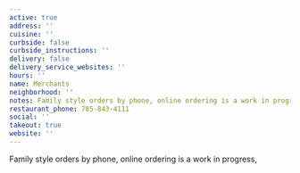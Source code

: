 ```yaml
---
active: true
address: ''
cuisine: ''
curbside: false
curbside_instructions: ''
delivery: false
delivery_service_websites: ''
hours: ''
name: Merchants
neighborhood: ''
notes: Family style orders by phone, online ordering is a work in progress,
restaurant_phone: 785-843-4111
social: ''
takeout: true
website: ''
---
```


Family style orders by phone, online ordering is a work in progress,